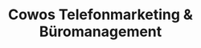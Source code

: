 ---
title: "Cowos Telefonmarketing & Büromanagement"
url: /traiskirchen/cowos-telefonmarketing-und-bueromanagement/
shop: Allgemein
---